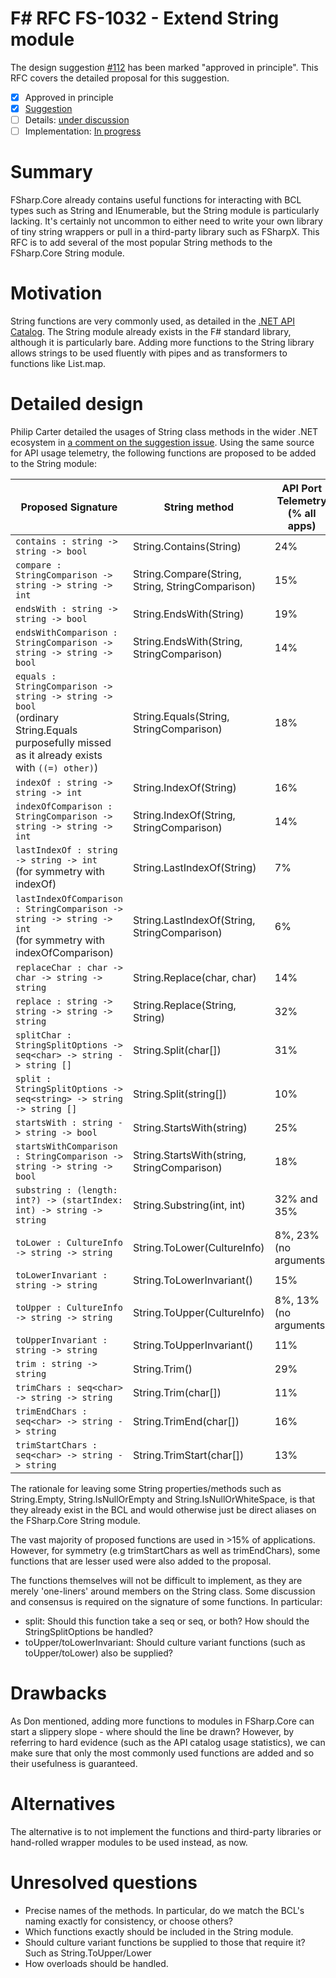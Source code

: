 # F# RFC FS-1032 - Extend String module

The design suggestion [#112](https://github.com/fsharp/fslang-suggestions/issues/112) has been marked "approved in principle".
This RFC covers the detailed proposal for this suggestion.

* [x] Approved in principle
* [x] [Suggestion](https://github.com/fsharp/fslang-suggestions/issues/112)
* [ ] Details: [under discussion](https://github.com/fsharp/fslang-design/issues/187)
* [ ] Implementation: [In progress](https://github.com/Microsoft/visualfsharp/pull/FILL-ME-IN)

# Summary
[summary]: #summary

FSharp.Core already contains useful functions for interacting with BCL types such as String and IEnumerable, but the String module is particularly lacking. It's certainly not uncommon to either need to write your own library of tiny string wrappers or pull in a third-party library such as FSharpX. This RFC is to add several of the most popular String methods to the FSharp.Core String module. 

# Motivation
[motivation]: #motivation

String functions are very commonly used, as detailed in the [.NET API Catalog](https://apisof.net/catalog/System.String). The String module already exists in the F# standard library, although it is particularly bare. Adding more functions to the String library allows strings to be used fluently with pipes and as transformers to functions like List.map.

# Detailed design
[design]: #detailed-design

Philip Carter detailed the usages of String class methods in the wider .NET ecosystem in [a comment on the suggestion issue](https://github.com/fsharp/fslang-suggestions/issues/112#issuecomment-260506490). Using the same source for API usage telemetry, the following functions are proposed to be added to the String module:

Proposed Signature | String method | API Port Telemetry (% all apps)
--- | --- | ---
`contains : string -> string -> bool` | String.Contains(String) | 24%
`compare : StringComparison -> string -> string -> int` | String.Compare(String, String, StringComparison) | 15%
`endsWith : string -> string -> bool` | String.EndsWith(String) | 19%
`endsWithComparison : StringComparison -> string -> string -> bool` | String.EndsWith(String, StringComparison) | 14%
`equals : StringComparison -> string -> string -> bool` <br> (ordinary String.Equals purposefully missed as it already exists with `((=) other)`) | String.Equals(String, StringComparison) | 18%
`indexOf : string -> string -> int` | String.IndexOf(String) | 16%
`indexOfComparison : StringComparison -> string -> string -> int` | String.IndexOf(String, StringComparison) | 14%
`lastIndexOf : string -> string -> int` <br> (for symmetry with indexOf) | String.LastIndexOf(String) | 7%
`lastIndexOfComparison : StringComparison -> string -> string -> int` <br> (for symmetry with indexOfComparison) | String.LastIndexOf(String, StringComparison) | 6%
`replaceChar : char -> char -> string -> string` | String.Replace(char, char) | 14%
`replace : string -> string -> string -> string` | String.Replace(String, String) | 32%
`splitChar : StringSplitOptions -> seq<char> -> string -> string []` | String.Split(char[]) | 31%
`split : StringSplitOptions -> seq<string> -> string -> string []` | String.Split(string[]) | 10%
`startsWith : string -> string -> bool` | String.StartsWith(string) | 25%
`startsWithComparison : StringComparison -> string -> string -> bool` | String.StartsWith(string, StringComparison) | 18%
`substring : (length: int?) -> (startIndex: int) -> string -> string` | String.Substring(int, int) | 32% and 35%
`toLower : CultureInfo -> string -> string` | String.ToLower(CultureInfo) | 8%, 23% (no arguments)
`toLowerInvariant : string -> string` | String.ToLowerInvariant() | 15%
`toUpper : CultureInfo -> string -> string` | String.ToUpper(CultureInfo) | 8%, 13% (no arguments)
`toUpperInvariant : string -> string` | String.ToUpperInvariant() | 11%
`trim : string -> string` | String.Trim() | 29%
`trimChars : seq<char> -> string -> string` | String.Trim(char[]) | 11%
`trimEndChars : seq<char> -> string -> string` | String.TrimEnd(char[]) | 16%
`trimStartChars : seq<char> -> string -> string` | String.TrimStart(char[]) | 13%

The rationale for leaving some String properties/methods such as String.Empty, String.IsNullOrEmpty and String.IsNullOrWhiteSpace, is that they already exist in the BCL and would otherwise just be direct aliases on the FSharp.Core String module.

The vast majority of proposed functions are used in >15% of applications. However, for symmetry (e.g trimStartChars as well as trimEndChars), some functions that are lesser used were also added to the proposal.

The functions themselves will not be difficult to implement, as they are merely 'one-liners' around members on the String class. Some discussion and consensus is required on the signature of some functions. In particular:

- split: Should this function take a seq<char> or seq<string>, or both? How should the StringSplitOptions be handled?
- toUpper/toLowerInvariant: Should culture variant functions (such as toUpper/toLower) also be supplied?

# Drawbacks
[drawbacks]: #drawbacks

As Don mentioned, adding more functions to modules in FSharp.Core can start a slippery slope - where should the line be drawn? However, by referring to hard evidence (such as the API catalog usage statistics), we can make sure that only the most commonly used functions are added and so their usefulness is guaranteed.

# Alternatives
[alternatives]: #alternatives

The alternative is to not implement the functions and third-party libraries or hand-rolled wrapper modules to be used instead, as now.

# Unresolved questions
[unresolved]: #unresolved-questions

- Precise names of the methods. In particular, do we match the BCL's naming exactly for consistency, or choose others?
- Which functions exactly should be included in the String module.
- Should culture variant functions be supplied to those that require it? Such as String.ToUpper/Lower
- How overloads should be handled.
